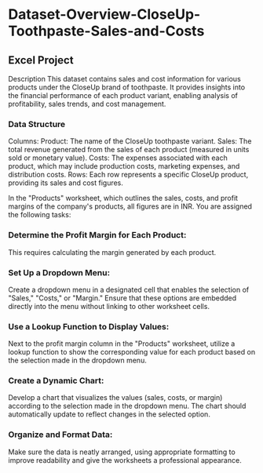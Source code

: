# Dataset-Overview-CloseUp-Toothpaste-Sales-and-Costs
## Excel Project

Description
This dataset contains sales and cost information for various products under the CloseUp brand of toothpaste. It provides insights into the financial performance of each product variant, enabling analysis of profitability, sales trends, and cost management.

 ### Data Structure
Columns:
Product: The name of the CloseUp toothpaste variant.
Sales: The total revenue generated from the sales of each product (measured in units sold or monetary value).
Costs: The expenses associated with each product, which may include production costs, marketing expenses, and distribution costs.
Rows: Each row represents a specific CloseUp product, providing its sales and cost figures.

In the "Products" worksheet, which outlines the sales, costs, and profit margins of the company's products, all figures are in INR. You are assigned the following tasks:

### Determine the Profit Margin for Each Product: 
This requires calculating the margin generated by each product.
### Set Up a Dropdown Menu: 
Create a dropdown menu in a designated cell that enables the selection of "Sales," "Costs," or "Margin." Ensure that these options are embedded directly into the menu without linking to other worksheet cells.
### Use a Lookup Function to Display Values: 
Next to the profit margin column in the "Products" worksheet, utilize a lookup function to show the corresponding value for each product based on the selection made in the dropdown menu.
### Create a Dynamic Chart: 
Develop a chart that visualizes the values (sales, costs, or margin) according to the selection made in the dropdown menu. The chart should automatically update to reflect changes in the selected option.
### Organize and Format Data: 
Make sure the data is neatly arranged, using appropriate formatting to improve readability and give the worksheets a professional appearance.

